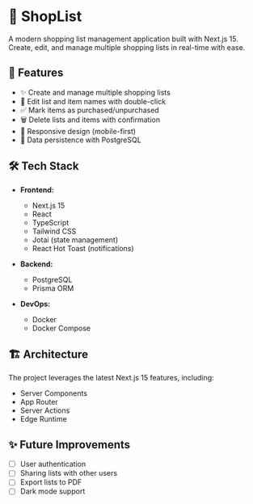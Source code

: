# 🛒 ShopList

A modern shopping list management application built with Next.js 15. Create, edit, and manage multiple shopping lists in real-time with ease.

## 🚀 Features

- ✨ Create and manage multiple shopping lists
- 📝 Edit list and item names with double-click
- ✅ Mark items as purchased/unpurchased
- 🗑️ Delete lists and items with confirmation
- 📱 Responsive design (mobile-first)
- 🌙 Data persistence with PostgreSQL

## 🛠️ Tech Stack

- **Frontend:**

  - Next.js 15
  - React
  - TypeScript
  - Tailwind CSS
  - Jotai (state management)
  - React Hot Toast (notifications)

- **Backend:**

  - PostgreSQL
  - Prisma ORM

- **DevOps:**
  - Docker
  - Docker Compose

## 🏗️ Architecture

The project leverages the latest Next.js 15 features, including:

- Server Components
- App Router
- Server Actions
- Edge Runtime

## ✨ Future Improvements

- [ ] User authentication
- [ ] Sharing lists with other users
- [ ] Export lists to PDF
- [ ] Dark mode support
